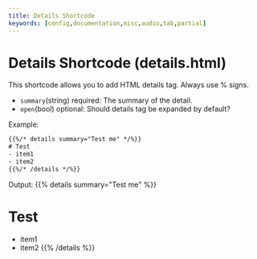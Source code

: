 ```yaml
---
title: Details Shortcode
keywords: [config,documentation,misc,audio,tab,partial]
---
```

# Details Shortcode (details.html)
This shortcode allows you to add HTML details tag. Always use % signs.
- `summary`(string) required: The summary of the detail.
- `open`(bool) optional: Should details tag be expanded by default?

Example:
```html
{{%/* details summary="Test me" */%}}
# Test
- item1
- item2
{{%/* /details */%}}
```

Output:
{{% details summary="Test me" %}}
# Test
- item1
- item2
{{% /details %}}